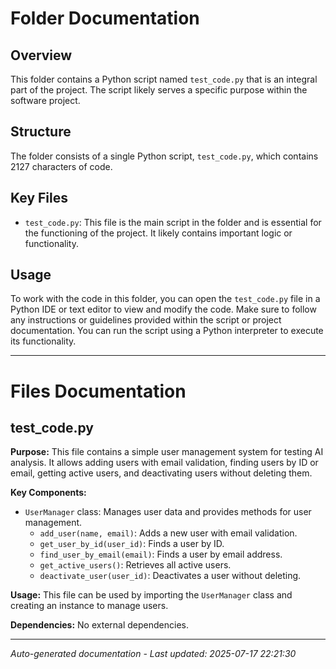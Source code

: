 # Folder Documentation

## Overview
This folder contains a Python script named `test_code.py` that is an integral part of the project. The script likely serves a specific purpose within the software project.

## Structure
The folder consists of a single Python script, `test_code.py`, which contains 2127 characters of code.

## Key Files
- `test_code.py`: This file is the main script in the folder and is essential for the functioning of the project. It likely contains important logic or functionality.

## Usage
To work with the code in this folder, you can open the `test_code.py` file in a Python IDE or text editor to view and modify the code. Make sure to follow any instructions or guidelines provided within the script or project documentation. You can run the script using a Python interpreter to execute its functionality.

---

# Files Documentation

## test_code.py

**Purpose:** This file contains a simple user management system for testing AI analysis. It allows adding users with email validation, finding users by ID or email, getting active users, and deactivating users without deleting them.

**Key Components:**
- `UserManager` class: Manages user data and provides methods for user management.
  - `add_user(name, email)`: Adds a new user with email validation.
  - `get_user_by_id(user_id)`: Finds a user by ID.
  - `find_user_by_email(email)`: Finds a user by email address.
  - `get_active_users()`: Retrieves all active users.
  - `deactivate_user(user_id)`: Deactivates a user without deleting.

**Usage:** This file can be used by importing the `UserManager` class and creating an instance to manage users.

**Dependencies:** No external dependencies.

---
*Auto-generated documentation - Last updated: 2025-07-17 22:21:30*
